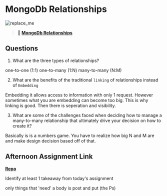 # MongoDb Relationships

![replace_me](https://codeworks.blob.core.windows.net/public/assets/img/illustrations/placeholder.svg)

> **📖 [MongoDb Relationships](https://codeworksacademy.com/fs-student-guide/resources/wk5/02-Relationships)**

## Questions

1. What are the three types of relationships?

one-to-one (1:1)
one-to-many (1:N)
many-to-many (N:M)

2. What are the benefits of the traditional `linking` of relationships instead of `Embedding`

Embedding it allows access to information with only 1 request. However sometimes what you are embedding can become too big. This is why linking is good. Then there is seperation and visibility. 


3. What are some of the challenges faced when deciding how to manage a many-to-many relationship that ultimately drive your decision on how to create it?

Basically is is a numbers game. You have to realize how big N and M are and make design decision based off of that. 

## Afternoon Assignment Link

**[Repo](https://github.com/mykealw/w5TuesGregs)**

Identify at least 1 takeaway from today's assignment

only things that 'need' a body is post and put (the Ps)